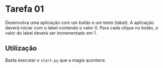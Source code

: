 # Tarefa 01

Desenvolva uma aplicação com um botão e um texto (label).
A aplicação deverá iniciar com o label contendo o valor 0. Para cada clique no botão, o valor do label deverá ser incrementado em 1.


## Utilização

Basta executar o `start.py` que a magia acontece.